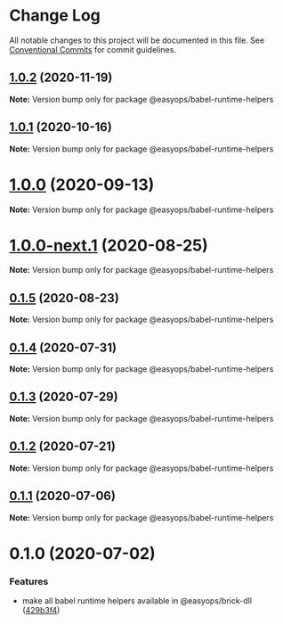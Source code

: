 # Change Log

All notable changes to this project will be documented in this file.
See [Conventional Commits](https://conventionalcommits.org) for commit guidelines.

## [1.0.2](https://git.easyops.local/anyclouds/next-core/compare/@easyops/babel-runtime-helpers@1.0.1...@easyops/babel-runtime-helpers@1.0.2) (2020-11-19)

**Note:** Version bump only for package @easyops/babel-runtime-helpers

## [1.0.1](https://git.easyops.local/anyclouds/next-core/compare/@easyops/babel-runtime-helpers@1.0.0...@easyops/babel-runtime-helpers@1.0.1) (2020-10-16)

**Note:** Version bump only for package @easyops/babel-runtime-helpers

# [1.0.0](https://git.easyops.local/anyclouds/next-core/compare/@easyops/babel-runtime-helpers@1.0.0-next.1...@easyops/babel-runtime-helpers@1.0.0) (2020-09-13)

**Note:** Version bump only for package @easyops/babel-runtime-helpers

# [1.0.0-next.1](https://git.easyops.local/anyclouds/next-core/compare/@easyops/babel-runtime-helpers@0.1.5...@easyops/babel-runtime-helpers@1.0.0-next.1) (2020-08-25)

**Note:** Version bump only for package @easyops/babel-runtime-helpers

## [0.1.5](https://git.easyops.local/anyclouds/next-core/compare/@easyops/babel-runtime-helpers@0.1.4...@easyops/babel-runtime-helpers@0.1.5) (2020-08-23)

**Note:** Version bump only for package @easyops/babel-runtime-helpers

## [0.1.4](https://git.easyops.local/anyclouds/next-core/compare/@easyops/babel-runtime-helpers@0.1.3...@easyops/babel-runtime-helpers@0.1.4) (2020-07-31)

**Note:** Version bump only for package @easyops/babel-runtime-helpers

## [0.1.3](https://git.easyops.local/anyclouds/next-core/compare/@easyops/babel-runtime-helpers@0.1.2...@easyops/babel-runtime-helpers@0.1.3) (2020-07-29)

**Note:** Version bump only for package @easyops/babel-runtime-helpers

## [0.1.2](https://git.easyops.local/anyclouds/next-core/compare/@easyops/babel-runtime-helpers@0.1.1...@easyops/babel-runtime-helpers@0.1.2) (2020-07-21)

**Note:** Version bump only for package @easyops/babel-runtime-helpers

## [0.1.1](https://git.easyops.local/anyclouds/next-core/compare/@easyops/babel-runtime-helpers@0.1.0...@easyops/babel-runtime-helpers@0.1.1) (2020-07-06)

**Note:** Version bump only for package @easyops/babel-runtime-helpers

# 0.1.0 (2020-07-02)

### Features

- make all babel runtime helpers available in @easyops/brick-dll ([429b3f4](https://git.easyops.local/anyclouds/next-core/commits/429b3f4))
